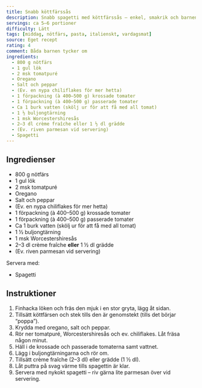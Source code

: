 ```yaml
---
title: Snabb köttfärssås
description: Snabb spagetti med köttfärssås – enkel, smakrik och barnens favorit. Med lök, tomatpuré och en skvätt Worcestershiresås får den djup smak. Lägg till lite chiliflakes om du vill ha mer hetta, och toppa med parmesan för lyxigare känsla.
servings: ca 5–6 portioner
difficulty: Lätt
tags: [middag, nötfärs, pasta, italienskt, vardagsmat]
source: Eget recept
rating: 4
comment: Båda barnen tycker om
ingredients:
  - 800 g nötfärs
  - 1 gul lök
  - 2 msk tomatpuré
  - Oregano
  - Salt och peppar
  - (Ev. en nypa chiliflakes för mer hetta)
  - 1 förpackning (à 400–500 g) krossade tomater
  - 1 förpackning (à 400–500 g) passerade tomater
  - Ca 1 burk vatten (skölj ur för att få med all tomat)
  - 1 ½ buljongtärning
  - 1 msk Worcestershiresås
  - 2–3 dl crème fraîche eller 1 ½ dl grädde
  - (Ev. riven parmesan vid servering)
  - Spagetti
---
```


## Ingredienser

- 800 g nötfärs
- 1 gul lök
- 2 msk tomatpuré
- Oregano
- Salt och peppar
- (Ev. en nypa chiliflakes för mer hetta)
- 1 förpackning (à 400–500 g) krossade tomater
- 1 förpackning (à 400–500 g) passerade tomater
- Ca 1 burk vatten (skölj ur för att få med all tomat)
- 1 ½ buljongtärning
- 1 msk Worcestershiresås
- 2–3 dl crème fraîche **eller** 1 ½ dl grädde
- (Ev. riven parmesan vid servering)

Servera med:
- Spagetti

## Instruktioner

1. Finhacka löken och fräs den mjuk i en stor gryta, lägg åt sidan.
2. Tillsätt köttfärsen och stek tills den är genomstekt (tills det börjar “poppa”).
3. Krydda med oregano, salt och peppar.
4. Rör ner tomatpuré, Worcestershiresås och ev. chiliflakes. Låt fräsa någon minut.
5. Häll i de krossade och passerade tomaterna samt vattnet.
6. Lägg i buljongtärningarna och rör om.
7. Tillsätt crème fraîche (2–3 dl) eller grädde (1 ½ dl).
8. Låt puttra på svag värme tills spagettin är klar.
9. Servera med nykokt spagetti – riv gärna lite parmesan över vid servering.
